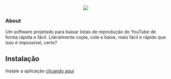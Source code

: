 <p align="center">
  <a href="#"><img src="https://cdn.upload.systems/uploads/bcp9Fn1s.png"></a>
</p>


### About
Um software projetado para baixar listas de reprodução do YouTube de forma rápida e fácil. Literalmente copie, cole e baixe, mais fácil e rápido que isso é impossível, certo?


## Instalação

Instale a aplicação <a href="https://github.com/tago-dev/playdown/releases/download/atualiza%C3%83%C2%A7%C3%83%C2%A3o/playdown.exe">clicando aqui</a>
